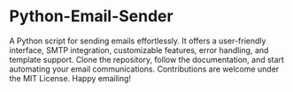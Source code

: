 # Python-Email-Sender
A Python script for sending emails effortlessly. It offers a user-friendly interface, SMTP integration, customizable features, error handling, and template support. Clone the repository, follow the documentation, and start automating your email communications. Contributions are welcome under the MIT License. Happy emailing!

